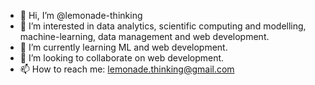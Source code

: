 - 👋 Hi, I’m @lemonade-thinking
- 👀 I’m interested in data analytics, scientific computing and modelling, machine-learning, data management and web development.
- 🌱 I’m currently learning ML and web development.
- 💞️ I’m looking to collaborate on web development.
- 📫 How to reach me: lemonade.thinking@gmail.com

<!---
lemonade-thinking/lemonade-thinking is a ✨ special ✨ repository because its `README.md` (this file) appears on your GitHub profile.
You can click the Preview link to take a look at your changes.
--->
